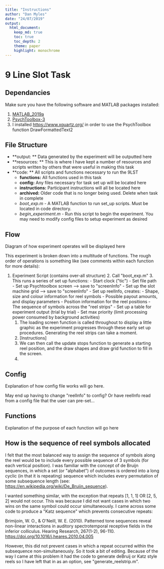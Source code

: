 ```yaml
---
title: "Instructions"
author: "Dan Myles"
date: "24/07/2019"
output: 
  html_document:
    keep_md: true
    toc: true
    toc_depth: 2
    theme: paper
    highlight: monochrome
---
```

# 9 Line Slot Task
## Dependancies

Make sure you have the following software and MATLAB packages installed:

  1. [MATLAB_2019a](http://mathworks.com)
  2. [PsychToolbox-3](http://psychtoolbox.org/)
  3. I installed https://www.xquartz.org/ in order to use the PsychToolbox function DrawFormattedText2
  
## File Structure

  - **output: ** Data generated by the experiment will be outputted here
  - **resources: ** This is where I have kept a number of resources and scripts written by others that were useful in making this task
  - **code: ** All scripts and functions necessary to run the 9LST
    - **functions:** All functions used in this task
    - **config:** Any files necessary for task set up will be located here
    - **instructions:** Participant instructions will all be located here
    - **archived:** Older code that is no longer being used. Delete when task in complete
    - *boot_exp.m* - A MATLAB function to run set_up scripts. Must be located in code directory.
    - *begin_experiment.m* - Run this script to begin the experiment. You may need to modify config files to setup experiment as desired

## Flow

Diagram of how experiment operates will be displayed here

This experiment is broken down into a multitude of functions. The rough order of operations is something like (see comments within each function for more details):

  1. Experiment Script (contains over-all structure)
	  2. Call "boot_exp.m"
		  3. This runs a series of set up functions:
			  - Start clock ("tic")
			  - Set file path
			  - Set up Psychtoolbox screen –> save to "screenInfo"
			  - Set up the slot machine grid –> save to "screenInfo"
			  - Set up reelInfo, creates:
				  - Shape, size and colour information for reel symbols
				  - Possible payout amounts, and display parameters
				  - Position information for the reel positions
				  - The sequence of symbols across the "reel strips"
			  - Set up a table for experiment output (trial by trial)
			  - Set max priority (limit processing power consumed by background activities)
	  1.  The loading screen function is called throughout to display a little graphic as the experiment progresses through these early set up procedures. Generating the reel strips can take a moment.
	  2.  [Instructions]
	  2.  We can then call the update stops function to generate a starting reel position, and the draw shapes and draw grid function to fill in the screen.
	  3.  

## Config

Explanation of how config file works will go here.

May end up having to change "reelInfo" to config? Or have reelInfo read 
from a config file that the user can pre-set...

## Functions

Explanation of the purpose of each function will go here

## How is the sequence of reel symbols allocated

I felt that the most balanced way to assign the sequence of symbols along the reel would be to include every possible sequence of 3 symbols (for each vertical position). I was familiar with the concept of de Bruijn sequences, in which a set (or "alphabet") of outcomes is ordered into a long cyclic (in that it is repeating) sequence which includes every permutation of some subsequence length (see: https://en.wikipedia.org/wiki/De_Bruijn_sequence). 

I wanted something similar, with the exception that repeats [1, 1, 1] OR [2, 5, 2] would not occur. This was because I did not want cases in which two wins on the same symbol could occur simultaneously. I came across some code to produce a "Katz sequence" which prevents consecutive repeats: 

Brimijoin, W. O., & O'Neill, W. E. (2010). Patterned tone sequences reveal non-linear interactions in auditory spectrotemporal receptive fields in the inferior colliculus. Hearing Research, 267(1-2), 96-110. https://doi.org/10.1016/j.heares.2010.04.005

However, this did not prevent cases in which a repeat occurred within the subsequence non-simultaneously. So it took a bit of editing. Because of the way I came at this problem it had the code to generate deBruij or Katz style reels so I have left that in as an option, see "generate_reelstrip.m".

